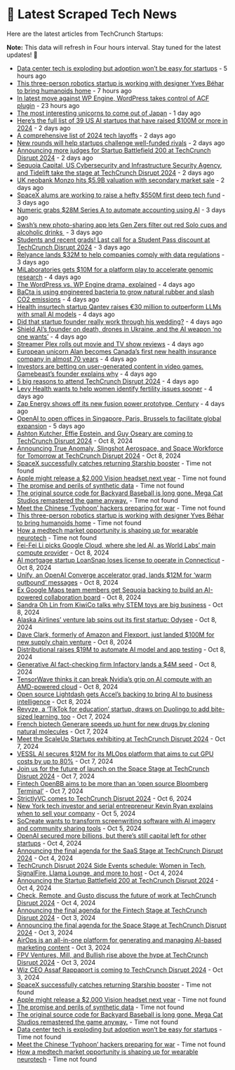 
# 📰 Latest Scraped Tech News

Here are the latest articles from TechCrunch Startups:

**Note:** This data will refresh in Four hours interval. Stay tuned for the latest updates! 🔄
- [Data center tech is exploding but adoption won’t be easy for startups](https://techcrunch.com/2024/10/13/data-center-tech-is-exploding-but-adoption-wont-be-easy-for-startups/) - 5 hours ago
- [This three-person robotics startup is working with designer Yves Béhar to bring humanoids home](https://techcrunch.com/2024/10/13/this-three-person-robotics-startup-is-working-with-designer-yves-behar-to-bring-humanoids-home/) - 7 hours ago
- [In latest move against WP Engine, WordPress takes control of ACF plugin](https://techcrunch.com/2024/10/12/in-latest-move-against-wp-engine-wordpress-takes-control-of-acf-plugin/) - 23 hours ago
- [The most interesting unicorns to come out of Japan](https://techcrunch.com/2024/10/12/the-most-interesting-unicorns-to-come-out-of-japan/) - 1 day ago
- [Here’s the full list of 39 US AI startups that have raised $100M or more in 2024](https://techcrunch.com/2024/10/11/heres-the-full-list-of-39-us-ai-startups-that-have-raised-100m-or-more-in-2024/) - 2 days ago
- [A comprehensive list of 2024 tech layoffs](https://techcrunch.com/2024/10/11/tech-layoffs-2024-list/) - 2 days ago
- [New rounds will help startups challenge well-funded rivals](https://techcrunch.com/2024/10/11/new-rounds-will-help-startups-challenge-well-funded-rivals/) - 2 days ago
- [Announcing more judges for Startup Battlefield 200 at TechCrunch Disrupt 2024](https://techcrunch.com/2024/10/11/announcing-more-judges-for-startup-battlefield-200-at-techcrunch-disrupt-2024/) - 2 days ago
- [Sequoia Capital, US Cybersecurity and Infrastructure Security Agency, and Tidelift take the stage at TechCrunch Disrupt 2024](https://techcrunch.com/2024/10/11/sequoia-capital-u-s-cybersecurity-and-infrastructure-security-agency-and-tidelift-take-the-stage-at-techcrunch-disrupt-2024/) - 2 days ago
- [UK neobank Monzo hits $5.9B valuation with secondary market sale](https://techcrunch.com/2024/10/11/uk-neobank-monzo-hits-5-9b-valuation-with-secondary-market-sale/) - 2 days ago
- [SpaceX alums are working to raise a hefty $550M first deep tech fund](https://techcrunch.com/2024/10/10/spacex-alums-are-working-to-raise-a-hefty-550m-first-deep-tech-fund/) - 3 days ago
- [Numeric grabs $28M Series A to automate accounting using AI](https://techcrunch.com/2024/10/10/numeric-grabs-28m-series-a-for-automating-accounting-with-ai/) - 3 days ago
- [Swsh’s new photo-sharing app lets Gen Zers filter out red Solo cups and alcoholic drinks ](https://techcrunch.com/2024/10/10/swsh-new-photo-sharing-app-lets-gen-z-filter-out-red-solo-cups-alcoholic-beverages/) - 3 days ago
- [Students and recent grads! Last call for a Student Pass discount at TechCrunch Disrupt 2024](https://techcrunch.com/2024/10/10/students-last-call-for-a-student-pass-discount-at-techcrunch-disrupt-2024/) - 3 days ago
- [Relyance lands $32M to help companies comply with data regulations](https://techcrunch.com/2024/10/10/relyance-helps-companies-comply-with-data-regulations/) - 3 days ago
- [MiLaboratories gets $10M for a platform play to accelerate genomic research](https://techcrunch.com/2024/10/10/milaboratories-gets-10m-for-a-platform-play-to-accelerate-genomic-research/) - 4 days ago
- [The WordPress vs. WP Engine drama, explained](https://techcrunch.com/2024/10/10/wordpress-vs-wp-engine-drama-explained/) - 4 days ago
- [BaCta is using engineered bacteria to grow natural rubber and slash CO2 emissions](https://techcrunch.com/2024/10/10/bacta-is-using-engineered-bacteria-to-grow-natural-rubber-and-slash-co2-emissions/) - 4 days ago
- [Health insurtech startup Qantev raises €30 million to outperform LLMs with small AI models](https://techcrunch.com/2024/10/09/health-insurtech-startup-qantev-raises-e30-million-to-outperform-llms-with-small-ai-models/) - 4 days ago
- [Did that startup founder really work through his wedding?](https://techcrunch.com/2024/10/09/did-that-startup-founder-really-work-through-his-wedding/) - 4 days ago
- [Shield AI’s founder on death, drones in Ukraine, and the AI weapon ‘no one wants’](https://techcrunch.com/2024/10/09/shield-ais-founder-on-death-drones-in-ukraine-and-the-ai-weapon-no-one-wants/) - 4 days ago
- [Streamer Plex rolls out movie and TV show reviews](https://techcrunch.com/2024/10/09/streamer-plex-rolls-out-movie-and-tv-show-reviews/) - 4 days ago
- [European unicorn Alan becomes Canada’s first new health insurance company in almost 70 years](https://techcrunch.com/2024/10/09/european-unicorn-alan-becomes-canadas-first-new-health-insurance-company-in-almost-70-years/) - 4 days ago
- [Investors are betting on user-generated content in video games. Gamebeast’s founder explains why](https://techcrunch.com/podcast/investors-are-betting-on-user-generated-content-in-video-games-gamebeasts-founder-explains-why/) - 4 days ago
- [5 big reasons to attend TechCrunch Disrupt 2024](https://techcrunch.com/2024/10/09/5-big-reasons-to-attend-techcrunch-disrupt-2024/) - 4 days ago
- [Levy Health wants to help women identify fertility issues sooner](https://techcrunch.com/2024/10/09/levy-health-wants-to-help-women-identify-fertility-issues-sooner/) - 4 days ago
- [Zap Energy shows off its new fusion power prototype, Century](https://techcrunch.com/2024/10/09/zap-energy-shows-off-its-new-fusion-power-prototype-century/) - 4 days ago
- [OpenAI to open offices in Singapore, Paris, Brussels to facilitate global expansion](https://techcrunch.com/2024/10/09/openai-to-open-offices-in-singapore-paris-brussels-to-facilitate-global-expansion/) - 5 days ago
- [Ashton Kutcher, Effie Epstein, and Guy Oseary are coming to TechCrunch Disrupt 2024](https://techcrunch.com/2024/10/08/ashton-kutcher-effie-epstein-and-guy-oseary-are-coming-to-techcrunch-disrupt-2024/) - Oct 8, 2024
- [Announcing True Anomaly, Slingshot Aerospace, and Space Workforce for Tomorrow at TechCrunch Disrupt 2024](https://techcrunch.com/2024/10/08/announcing-true-anomaly-slingshot-aerospace-and-space-workforce-2030-at-techcrunchdisrupt-2024/) - Oct 8, 2024
- [SpaceX successfully catches returning Starship booster](https://techcrunch.com/2024/10/13/spacex-will-attempt-historic-catch-of-returning-starship-booster-on-sunday/) - Time not found
- [Apple might release a $2,000 Vision headset next year](https://techcrunch.com/2024/10/13/apple-might-release-a-2000-vision-headset-next-year/) - Time not found
- [The promise and perils of synthetic data](https://techcrunch.com/2024/10/13/the-promise-and-perils-of-synthetic-data/) - Time not found
- [The original source code for Backyard Baseball is long gone. Mega Cat Studios remastered the game anyway.](https://techcrunch.com/2024/10/13/the-original-source-code-for-backyard-baseball-is-long-gone-mega-cat-studios-remastered-the-game-anyway/) - Time not found
- [Meet the Chinese ‘Typhoon’ hackers preparing for war](https://techcrunch.com/2024/10/13/meet-the-chinese-typhoon-hackers-preparing-for-war/) - Time not found
- [This three-person robotics startup is working with designer Yves Béhar to bring humanoids home](https://techcrunch.com/2024/10/13/this-three-person-robotics-startup-is-working-with-designer-yves-behar-to-bring-humanoids-home/) - Time not found
- [How a medtech market opportunity is shaping up for wearable neurotech](https://techcrunch.com/2024/10/13/how-a-medtech-market-opportunity-is-shaping-up-for-wearable-neurotech/) - Time not found
- [Fei-Fei Li picks Google Cloud, where she led AI, as World Labs’ main compute provider](https://techcrunch.com/2024/10/08/fei-fei-li-picks-google-cloud-where-she-led-ai-as-world-labs-main-compute-provider/) - Oct 8, 2024
- [AI mortgage startup LoanSnap loses license to operate in Connecticut](https://techcrunch.com/2024/10/08/ai-mortgage-startup-loansnap-loses-license-to-operate-in-connecticut/) - Oct 8, 2024
- [Unify, an OpenAI Converge accelerator grad, lands $12M for ‘warm outbound’ messages](https://techcrunch.com/2024/10/08/unify-an-openai-converge-accelerator-grad-lands-12m-for-warm-outbound-messages/) - Oct 8, 2024
- [Ex Google Maps team members get Sequoia backing to build an AI-powered collaboration board](https://techcrunch.com/2024/10/08/former-google-maps-engineers-get-sequioa-backing-to-build-out-an-ai-powered-collboration-board/) - Oct 8, 2024
- [Sandra Oh Lin from KiwiCo talks why STEM toys are big business](https://techcrunch.com/podcast/sandra-lin-from-kiwico-talks-why-stem-toys-are-big-business/) - Oct 8, 2024
- [Alaska Airlines’ venture lab spins out its first startup: Odysee](https://techcrunch.com/2024/10/08/alaska-airlines-venture-lab-spins-out-its-first-startup-odysee/) - Oct 8, 2024
- [Dave Clark, formerly of Amazon and Flexport, just landed $100M for new supply chain venture](https://techcrunch.com/2024/10/08/dave-clark-formerly-of-amazon-and-flexport-just-landed-100m-for-new-supply-chain-venture/) - Oct 8, 2024
- [Distributional raises $19M to automate AI model and app testing](https://techcrunch.com/2024/10/08/distributional-raises-19m-to-automate-ai-model-and-app-testing/) - Oct 8, 2024
- [Generative AI fact-checking firm Infactory lands a $4M seed](https://techcrunch.com/2024/10/08/generative-ai-fact-checking-firm-infactory-lands-a-4m-seed/) - Oct 8, 2024
- [TensorWave thinks it can break Nvidia’s grip on AI compute with an AMD-powered cloud](https://techcrunch.com/2024/10/08/tensorwave-claims-its-amd-powered-cloud-for-ai-will-give-nvidia-a-run-for-its-money/) - Oct 8, 2024
- [Open source Lightdash gets Accel’s backing to bring AI to business intelligence](https://techcrunch.com/2024/10/08/open-source-bi-platform-lightdash-gets-accels-backing-to-bring-ai-to-business-intelligence/) - Oct 8, 2024
- [Revyze, a ‘TikTok for education’ startup, draws on Duolingo to add bite-sized learning, too](https://techcrunch.com/2024/10/07/revyze-a-tiktok-for-education-startup-draws-on-duolingo-to-add-bite-sized-learning-too/) - Oct 7, 2024
- [French biotech Generare speeds up hunt for new drugs by cloning natural molecules](https://techcrunch.com/2024/10/07/french-biotech-generare-speeds-up-hunt-for-new-drugs-by-cloning-natural-molecules/) - Oct 7, 2024
- [Meet the ScaleUp Startups exhibiting at TechCrunch Disrupt 2024](https://techcrunch.com/2024/10/07/meet-the-scaleup-startups-exhibiting-at-techcrunch-disrupt-2024/) - Oct 7, 2024
- [VESSL AI secures $12M for its MLOps platform that aims to cut GPU costs by up to 80%](https://techcrunch.com/2024/10/07/vessl-ai-secures-12m-for-its-mlops-platform/) - Oct 7, 2024
- [Join us for the future of launch on the Space Stage at TechCrunch Disrupt 2024](https://techcrunch.com/2024/10/07/join-us-for-the-future-of-launch-on-the-space-stage-at-techcrunch-disrupt-2024/) - Oct 7, 2024
- [Fintech OpenBB aims to be more than an ‘open source Bloomberg Terminal’](https://techcrunch.com/2024/10/07/fintech-openbb-aims-to-be-more-than-an-open-source-bloomberg-terminal/) - Oct 7, 2024
- [StrictlyVC comes to TechCrunch Disrupt 2024](https://techcrunch.com/2024/10/06/strictlyvc-comes-to-techcrunch-disrupt-2024/) - Oct 6, 2024
- [New York tech investor and serial entrepreneur Kevin Ryan explains when to sell your company](https://techcrunch.com/2024/10/05/new-york-tech-investor-and-serial-entrepreneur-kevin-ryan-explains-when-to-sell-your-company/) - Oct 5, 2024
- [SoCreate wants to transform screenwriting software with AI imagery and community sharing tools](https://techcrunch.com/2024/10/05/socreate-wants-to-transform-screenwriting-software-with-ai-imagery-community-sharing/) - Oct 5, 2024
- [OpenAI secured more billions, but there’s still capital left for other startups](https://techcrunch.com/2024/10/04/openai-secured-more-billions-but-theres-still-capital-left-for-other-startups/) - Oct 4, 2024
- [Announcing the final agenda for the SaaS Stage at TechCrunch Disrupt 2024](https://techcrunch.com/2024/10/04/announcing-the-final-agenda-for-the-saas-stage-at-techcrunch-disrupt-2024/) - Oct 4, 2024
- [TechCrunch Disrupt 2024 Side Events schedule: Women in Tech, SignalFire, Llama Lounge, and more to host](https://techcrunch.com/2024/10/04/techcrunch-disrupt-2024-side-events-lineup-women-in-tech-signalfire-llama-lounge-and-more-to-host/) - Oct 4, 2024
- [Announcing the Startup Battlefield 200 at TechCrunch Disrupt 2024](https://techcrunch.com/2024/10/04/announcing-the-startup-battlefield-200-at-techcrunch-disrupt-2024/) - Oct 4, 2024
- [Check, Remote, and Gusto discuss the future of work at TechCrunch Disrupt 2024](https://techcrunch.com/2024/10/04/check-remote-and-gusto-discuss-the-future-of-work-at-techcrunch-disrupt-2024/) - Oct 4, 2024
- [Announcing the final agenda for the Fintech Stage at TechCrunch Disrupt 2024](https://techcrunch.com/2024/10/03/announcing-the-final-agenda-for-the-fintech-stage-at-techcrunch-disrupt-2024/) - Oct 3, 2024
- [Announcing the final agenda for the Space Stage at TechCrunch Disrupt 2024](https://techcrunch.com/2024/10/03/announcing-the-final-agenda-for-the-space-stage-at-techcrunch-disrupt-2024/) - Oct 3, 2024
- [AirOps is an all-in-one platform for generating and managing AI-based marketing content](https://techcrunch.com/2024/10/03/airops-wants-to-be-the-all-in-one-platform-for-generating-and-managing-ai-based-seo-slop/) - Oct 3, 2024
- [FPV Ventures, Mill, and Bullish rise above the hype at TechCrunch Disrupt 2024](https://techcrunch.com/2024/10/03/fpv-ventures-mill-and-bullish-rise-above-the-hype-at-techcrunch-disrupt-2024/) - Oct 3, 2024
- [Wiz CEO Assaf Rappaport is coming to TechCrunch Disrupt 2024](https://techcrunch.com/2024/10/03/wiz-ceo-assaf-rappaport-is-coming-to-techcrunch-disrupt-2024/) - Oct 3, 2024
- [SpaceX successfully catches returning Starship booster](https://techcrunch.com/2024/10/13/spacex-will-attempt-historic-catch-of-returning-starship-booster-on-sunday/) - Time not found
- [Apple might release a $2,000 Vision headset next year](https://techcrunch.com/2024/10/13/apple-might-release-a-2000-vision-headset-next-year/) - Time not found
- [The promise and perils of synthetic data](https://techcrunch.com/2024/10/13/the-promise-and-perils-of-synthetic-data/) - Time not found
- [The original source code for Backyard Baseball is long gone. Mega Cat Studios remastered the game anyway.](https://techcrunch.com/2024/10/13/the-original-source-code-for-backyard-baseball-is-long-gone-mega-cat-studios-remastered-the-game-anyway/) - Time not found
- [Data center tech is exploding but adoption won’t be easy for startups](https://techcrunch.com/2024/10/13/data-center-tech-is-exploding-but-adoption-wont-be-easy-for-startups/) - Time not found
- [Meet the Chinese ‘Typhoon’ hackers preparing for war](https://techcrunch.com/2024/10/13/meet-the-chinese-typhoon-hackers-preparing-for-war/) - Time not found
- [How a medtech market opportunity is shaping up for wearable neurotech](https://techcrunch.com/2024/10/13/how-a-medtech-market-opportunity-is-shaping-up-for-wearable-neurotech/) - Time not found